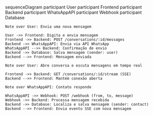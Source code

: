 sequenceDiagram
    participant User
    participant Frontend
    participant Backend
    participant WhatsAppAPI
    participant Webhook
    participant Database

    Note over User: Envia uma nova mensagem

    User ->> Frontend: Digita e envia mensagem
    Frontend ->> Backend: POST /conversations/:id/messages
    Backend ->> WhatsAppAPI: Envia via API WhatsApp
    WhatsAppAPI -->> Backend: Confirmação de envio
    Backend ->> Database: Salva mensagem (sender: user)
    Backend -->> Frontend: Mensagem enviada

    Note over User: Abre conversa e escuta mensagens em tempo real

    Frontend ->> Backend: GET /conversations/:id/stream (SSE)
    Backend -->> Frontend: Mantém conexão aberta

    Note over WhatsAppAPI: Contato responde

    WhatsAppAPI ->> Webhook: POST /webhook (from, to, message)
    Webhook ->> Backend: Processa mensagem recebida
    Backend ->> Database: Localiza e salva mensagem (sender: contact)
    Backend -->> Frontend: Envia evento SSE com nova mensagem
